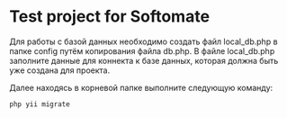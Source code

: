 # Test project for Softomate


Для работы с базой данных необходимо создать файл local_db.php 
в папке config путём копирования файла db.php. В файле local_db.php
заполните данные для коннекта к базе данных, которая должна быть уже 
создана для проекта.

Далее находясь в корневой папке выполните следующую команду:

```
php yii migrate
```